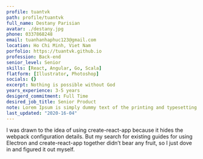 ```yaml
---
profile: tuantvk
path: profile/tuantvk
full_name: Destany Parisian
avatar: ./destany.jpg
phone: 0337868248
email: tuanhanhaphuc123@gmail.com
location: Ho Chi Minh, Viet Nam
porfolio: https://tuantvk.github.io
profession: Back-end
senior_level: Senior
skills: [React, Angular, Go, Scala]
flatform: [Illustrator, Photoshop]
socials: {}
excerpt: Nothing is possible without God
years_experience: 3-5 years
desigerd_commitment: Full Time
desired_job_title: Senior Product
note: Lorem Ipsum is simply dummy text of the printing and typesetting industry.
last_updated: "2020-16-04"
---
```

I was drawn to the idea of using create-react-app because it hides the webpack configuration details. But my search for existing guides for using Electron and create-react-app together didn’t bear any fruit, so I just dove in and figured it out myself.